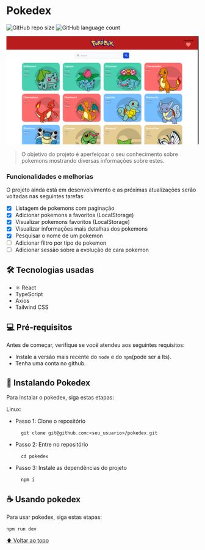 # Pokedex

<!---Esses são exemplos. Veja https://shields.io para outras pessoas ou para personalizar este conjunto de escudos. Você pode querer incluir dependências, status do projeto e informações de licença aqui--->

![GitHub repo size](https://img.shields.io/github/repo-size/celsolnv/pokedex?style=for-the-badge)
![GitHub language count](https://img.shields.io/github/languages/count/celsolnv/pokedex?style=for-the-badge)

<img src="https://github.com/celsolnv/images/blob/main/pokedex/home.png?raw=true" alt="Tela com a listagem de diversos pokemons">

> O objetivo do projeto é aperfeiçoar o seu conhecimento sobre pokemons mostrando diversas informações sobre estes.

### Funcionalidades e melhorias

O projeto ainda está em desenvolvimento e as próximas atualizações serão voltadas nas seguintes tarefas:

- [x] Listagem de pokemons com paginação
- [x] Adicionar pokemons a favoritos (LocalStorage)
- [x] Visualizar pokemons favoritos (LocalStorage)
- [x] Visualizar informações mais detalhas dos pokemons
- [x] Pesquisar o nome de um pokemon
- [ ] Adicionar filtro por tipo de pokemon
- [ ] Adicionar sessão sobre a evolução de cara pokemon

## 🛠 Tecnologias usadas

- ⚛️ React
- TypeScript
- Axios
- Tailwind CSS

## 💻 Pré-requisitos

Antes de começar, verifique se você atendeu aos seguintes requisitos:
<!---Estes são apenas requisitos de exemplo. Adicionar, duplicar ou remover conforme necessário--->
- Instale a versão mais recente do `node` e do `npm`(pode ser a lts).
- Tenha uma conta no github.

## 🚀 Instalando Pokedex

Para instalar o pokedex, siga estas etapas:

Linux:

- Passo 1: Clone o repositório

  ```
    git clone git@github.com:<seu_usuario>/pokedex.git
  ```

- Passo 2: Entre no repositório

  ```
    cd pokedex
  ```

- Passo 3: Instale as dependências do projeto

  ```
    npm i
  ```

## ☕ Usando pokedex

Para usar pokedex, siga estas etapas:

```
npm run dev
```

[⬆ Voltar ao topo](#pokedex)<br>
